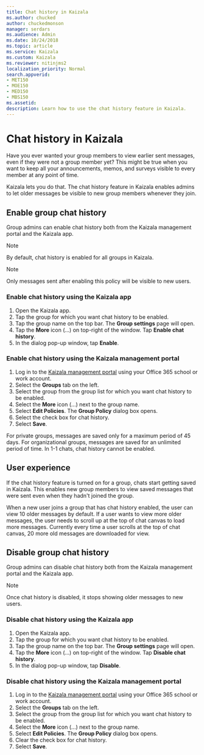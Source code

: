```yaml
---
title: Chat history in Kaizala
ms.author: chucked
author: chuckedmonson
manager: serdars
ms.audience: Admin
ms.date: 10/24/2018
ms.topic: article
ms.service: Kaizala
ms.custom: Kaizala
ms.reviewer: nitinjms2
localization_priority: Normal
search.appverid:
- MET150
- MOE150
- MED150
- MBS150
ms.assetid: 
description: Learn how to use the chat history feature in Kaizala.
---
```


# Chat history in Kaizala

Have you ever wanted your group members to view earlier sent messages, even if they were not a group member yet? This might be true when you want to keep all your announcements, memos, and surveys visible to every member at any point of time.

Kaizala lets you do that. The chat history feature in Kaizala enables admins to let older messages be visible to new group members whenever they join.

## Enable group chat history

Group admins can enable chat history both from the Kaizala management portal and the Kaizala app.

> [!NOTE]
> By default, chat history is enabled for all groups in Kaizala.

> [!NOTE]
> Only messages sent after enabling this policy will be visible to new users.

### Enable chat history using the Kaizala app

1. Open the Kaizala app.
2. Tap the group for which you want chat history to be enabled.
3. Tap the group name on the top bar. The **Group settings** page will open.
4. Tap the **More** icon (...) on top-right of the window. Tap **Enable chat history**.
5. In the dialog pop-up window, tap **Enable**.

### Enable chat history using the Kaizala management portal

1. Log in to the [Kaizala management portal](http://manage.kaiza.la) using your Office 365 school or work account.
2. Select the **Groups** tab on the left.
3. Select the group from the group list for which you want chat history to be enabled.
4. Select the **More** icon (...) next to the group name.
5. Select **Edit Policies**. The **Group Policy** dialog box opens.
6. Select the check box for chat history.
7. Select **Save**.

For private groups, messages are saved only for a maximum period of 45 days. For organizational groups, messages are saved for an unlimited period of time. In 1-1 chats, chat history cannot be enabled. 

## User experience

If the chat history feature is turned on for a group, chats start getting saved in Kaizala. This enables new group members to view saved messages that were sent even when they hadn't joined the group.

When a new user joins a group that has chat history enabled, the user can view 10 older messages by default. If a user wants to view more older messages, the user needs to scroll up at the top of chat canvas to load more messages. Currently every time a user scrolls at the top of chat canvas, 20 more old messages are downloaded for view.

## Disable group chat history

Group admins can disable chat history both from the Kaizala management portal and the Kaizala app.

> [!NOTE]
> Once chat history is disabled, it stops showing older messages to new users.

### Disable chat history using the Kaizala app

1. Open the Kaizala app.
2. Tap the group for which you want chat history to be enabled.
3. Tap the group name on the top bar. The **Group settings** page will open.
4. Tap the **More** icon (...) on top-right of the window. Tap **Disable chat history**.
5. In the dialog pop-up window, tap **Disable**.

### Disable chat history using the Kaizala management portal

1. Log in to the [Kaizala management portal](http://manage.kaiza.la) using your Office 365 school or work account.
2. Select the **Groups** tab on the left.
3. Select the group from the group list for which you want chat history to be enabled.
4. Select the **More** icon (...) next to the group name.
5. Select **Edit Policies**. The **Group Policy** dialog box opens.
6. Clear the check box for chat history.
7. Select **Save**.

